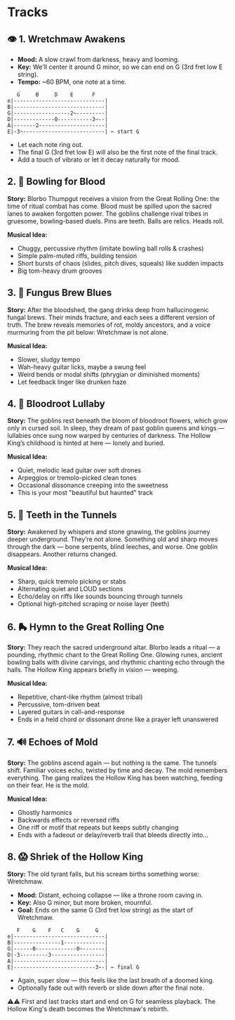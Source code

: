 Tracks
======

## 👁️ 1. Wretchmaw Awakens

- **Mood:** A slow crawl from darkness, heavy and looming.
- **Key:** We'll center it around G minor, so we can end on G (3rd fret low E string).
- **Tempo:** ~60 BPM, one note at a time.

```
   G     B     D    E      F
e|-----------------------------|
B|-----------------------------|
G|------------------2~---------|
D|-------------0-----------3~--|
A|-------2---------------------|
E|-3~--------------------------| ← start G
```

- Let each note ring out.
- The final G (3rd fret low E) will also be the first note of the final track.
- Add a touch of vibrato or let it decay naturally for mood.

## 2. 🎳 Bowling for Blood

**Story:** Blorbo Thumpgut receives a vision from the Great Rolling One: the time of ritual combat has come. Blood must be spilled upon the sacred lanes to awaken forgotten power. The goblins challenge rival tribes in gruesome, bowling-based duels. Pins are teeth. Balls are relics. Heads roll.

**Musical Idea:**

- Chuggy, percussive rhythm (imitate bowling ball rolls & crashes)
- Simple palm-muted riffs, building tension
- Short bursts of chaos (slides, pitch dives, squeals) like sudden impacts
- Big tom-heavy drum grooves

## 3. 🍄 Fungus Brew Blues

**Story:** After the bloodshed, the gang drinks deep from hallucinogenic fungal brews. Their minds fracture, and each sees a different version of truth. The brew reveals memories of rot, moldy ancestors, and a voice murmuring from the pit below: Wretchmaw is not alone.

**Musical Idea:**

- Slower, sludgy tempo
- Wah-heavy guitar licks, maybe a swung feel
- Weird bends or modal shifts (phrygian or diminished moments)
- Let feedback linger like drunken haze

## 4. 🥱 Bloodroot Lullaby

**Story:** The goblins rest beneath the bloom of bloodroot flowers, which grow only in cursed soil. In sleep, they dream of past goblin queens and kings — lullabies once sung now warped by centuries of darkness. The Hollow King’s childhood is hinted at here — lonely and buried.

**Musical Idea:**

- Quiet, melodic lead guitar over soft drones
- Arpeggios or tremolo-picked clean tones
- Occasional dissonance creeping into the sweetness
- This is your most "beautiful but haunted" track

## 5. 🦷 Teeth in the Tunnels

**Story:** Awakened by whispers and stone gnawing, the goblins journey deeper underground. They’re not alone. Something old and sharp moves through the dark — bone serpents, blind leeches, and worse. One goblin disappears. Another returns changed.

**Musical Idea:**

- Sharp, quick tremolo picking or stabs
- Alternating quiet and LOUD sections
- Echo/delay on riffs like sounds bouncing through tunnels
- Optional high-pitched scraping or noise layer (teeth)

## 6. 🛼 Hymn to the Great Rolling One

**Story:** They reach the sacred underground altar. Blorbo leads a ritual — a pounding, rhythmic chant to the Great Rolling One. Glowing runes, ancient bowling balls with divine carvings, and rhythmic chanting echo through the halls. The Hollow King appears briefly in vision — weeping.

**Musical Idea:**

- Repetitive, chant-like rhythm (almost tribal)
- Percussive, tom-driven beat
- Layered guitars in call-and-response
- Ends in a held chord or dissonant drone like a prayer left unanswered

## 7. 🔊 Echoes of Mold

**Story:** The goblins ascend again — but nothing is the same. The tunnels shift. Familiar voices echo, twisted by time and decay. The mold remembers everything. The gang realizes the Hollow King has been watching, feeding on their fear. He is the mold.

**Musical Idea:**

- Ghostly harmonics
- Backwards effects or reversed riffs
- One riff or motif that repeats but keeps subtly changing
- Ends with a fadeout or delay/reverb trail that bleeds directly into...

## 8. 😱 Shriek of the Hollow King

**Story:** The old tyrant falls, but his scream births something worse: Wretchmaw.

- **Mood:** Distant, echoing collapse — like a throne room caving in.
- **Key:** Also G minor, but more broken, mournful.
- **Goal:** Ends on the same G (3rd fret low string) as the start of Wretchmaw.

```
   F    G    F   C    G     G
e|-----------------------------|
B|---------------1-------------|
G|------0-------------0~-------|
D|-3---------3-----------------|
A|-----------------------------|
E|--------------------------3~-| ← final G
```

- Again, super slow — this feels like the last breath of a doomed king.
- Optionally fade out with reverb or slide down after the final note.

⚠️⚠️ First and last tracks start and end on G for seamless playback. The Hollow King's death becomes the Wretchmaw's rebirth.
